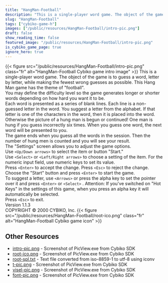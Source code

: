 ```yaml
---
title: "HangMan-Football"
description: "This is a single-player word game. The object of the game is to guess a word, letter by letter, while making the fewest wrong guesses as possible. This Hang Man game has the theme of \"football\". You may define the difficulty level so the game generates longer or shorter words de..."
slug: "HangMan-Football"
tags: ["cybiko-game-h"]
images: ["/public/resources/HangMan-Football/intro-pic.png"]
draft: false
show_reading_time: false
featured_image: "/public/resources/HangMan-Football/intro-pic.png"
is_cybiko_game_page: true
ignore_hero: true
---
```

{{< figure src="/public/resources/HangMan-Football/intro-pic.png" class="fr" alt="HangMan-Football Cybiko game intro image" >}}
This is a single-player word game. The object of the game is to guess a word, letter by letter, while making the fewest wrong guesses as possible. This Hang Man game has the theme of "football". \
You may define the difficulty level so the game generates longer or shorter words depending on how hard you want it to be.  \
Each word is presented as a series of blank lines. Each line is a non-guessed letter in the word. You suggest a letter from the alphabet. If that letter is one of the characters in the word, then it is placed into the word. Otherwise the picture of a hung man is begun or continued! One man is hung if you guess incorrectly six times. When you guess one word, the next word will be presented to you.  \
The game ends when you guess all the words in the session. Then the number of hung men is counted and you will see your result. \
The "Settings" screen allows you to adjust the game options. \
Use `<Up/Down arrows>`  to select the item or button "Start." \
Use `<Select>`  or `<Left/Right arrows>`  to choose a setting of the item. For the numeric input field, use numeric keys to set its value. \
Press `<Enter>`  to accept the change. Press `<Esc>`  to reject the change. \
Choose the "Start" button and press `<Enter>`  to start the game. \
To suggest a letter, use `<Arrows>`  or press the alpha key to set the pointer over it and press `<Enter>`  or `<Select>` . Attention: If you've switched on "Hot Keys" in the settings of this game, when you press an alpha key it will automatically be selected. \
Press `<Esc>`  to exit. \
Version 1.1.3 \
COPYRIGHT © 2000 CYBIKO, Inc. {{< figure src="/public/resources/HangMan-Football/root-ico.png" class="fr" alt="HangMan-Football Cybiko game icon" >}}

## Other Resources
* [intro-pic.png](/public/resources/HangMan-Football/intro-pic.png) - Screenshot of PicView.exe from Cybiko SDK
* [root-ico.png](/public/resources/HangMan-Football/root-ico.png) - Screenshot of PicView.exe from Cybiko SDK
* [root-spl.txt](/public/resources/HangMan-Football/root-spl.txt) - Text file converted from iso-8859-1 to utf-8 using iconv
* [t-pic.png](/public/resources/HangMan-Football/t-pic.png) - Screenshot of PicView.exe from Cybiko SDK
* [visel-pic.png](/public/resources/HangMan-Football/visel-pic.png) - Screenshot of PicView.exe from Cybiko SDK
* [font-pic.png](/public/resources/HangMan-Football/font-pic.png) - Screenshot of PicView.exe from Cybiko SDK
